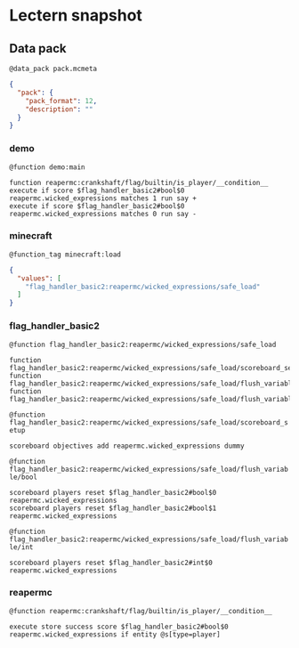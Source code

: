 # Lectern snapshot

## Data pack

`@data_pack pack.mcmeta`

```json
{
  "pack": {
    "pack_format": 12,
    "description": ""
  }
}
```

### demo

`@function demo:main`

```mcfunction
function reapermc:crankshaft/flag/builtin/is_player/__condition__
execute if score $flag_handler_basic2#bool$0 reapermc.wicked_expressions matches 1 run say +
execute if score $flag_handler_basic2#bool$0 reapermc.wicked_expressions matches 0 run say -
```

### minecraft

`@function_tag minecraft:load`

```json
{
  "values": [
    "flag_handler_basic2:reapermc/wicked_expressions/safe_load"
  ]
}
```

### flag_handler_basic2

`@function flag_handler_basic2:reapermc/wicked_expressions/safe_load`

```mcfunction
function flag_handler_basic2:reapermc/wicked_expressions/safe_load/scoreboard_setup
function flag_handler_basic2:reapermc/wicked_expressions/safe_load/flush_variable/bool
function flag_handler_basic2:reapermc/wicked_expressions/safe_load/flush_variable/int
```

`@function flag_handler_basic2:reapermc/wicked_expressions/safe_load/scoreboard_setup`

```mcfunction
scoreboard objectives add reapermc.wicked_expressions dummy
```

`@function flag_handler_basic2:reapermc/wicked_expressions/safe_load/flush_variable/bool`

```mcfunction
scoreboard players reset $flag_handler_basic2#bool$0 reapermc.wicked_expressions
scoreboard players reset $flag_handler_basic2#bool$1 reapermc.wicked_expressions
```

`@function flag_handler_basic2:reapermc/wicked_expressions/safe_load/flush_variable/int`

```mcfunction
scoreboard players reset $flag_handler_basic2#int$0 reapermc.wicked_expressions
```

### reapermc

`@function reapermc:crankshaft/flag/builtin/is_player/__condition__`

```mcfunction
execute store success score $flag_handler_basic2#bool$0 reapermc.wicked_expressions if entity @s[type=player]
```
